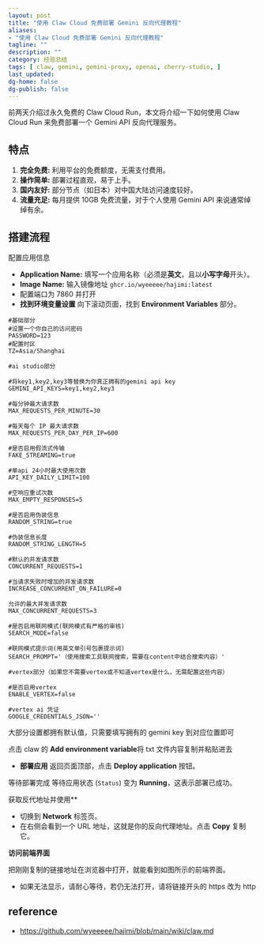 ```yaml
---
layout: post
title: "使用 Claw Cloud 免费部署 Gemini 反向代理教程"
aliases: 
- "使用 Claw Cloud 免费部署 Gemini 反向代理教程"
tagline: ""
description: ""
category: 经验总结
tags: [ claw, gemini, gemini-proxy, openai, cherry-studio, ]
last_updated:
dg-home: false
dg-publish: false
---
```


前两天介绍过永久免费的 Claw Cloud Run，本文将介绍一下如何使用 Claw Cloud Run 来免费部署一个 Gemini API 反向代理服务。

## 特点

1.  **完全免费:** 利用平台的免费额度，无需支付费用。
2.  **操作简单:** 部署过程直观，易于上手。
3.  **国内友好:** 部分节点（如日本）对中国大陆访问速度较好。
4.  **流量充足:** 每月提供 10GB 免费流量，对于个人使用 Gemini API 来说通常绰绰有余。

## 搭建流程

配置应用信息

- **Application Name:** 填写一个应用名称（必须是**英文**，且以**小写字母**开头）。
- **Image Name:** 输入镜像地址 `ghcr.io/wyeeeee/hajimi:latest`
- 配置端口为 7860 并打开
- **找到环境变量设置** 向下滚动页面，找到 **Environment Variables** 部分。

```
#基础部分
#设置一个你自己的访问密码
PASSWORD=123
#配置时区
TZ=Asia/Shanghai

#ai studio部分

#将key1,key2,key3等替换为你真正拥有的gemini api key
GEMINI_API_KEYS=key1,key2,key3

#每分钟最大请求数
MAX_REQUESTS_PER_MINUTE=30

#每天每个 IP 最大请求数
MAX_REQUESTS_PER_DAY_PER_IP=600

#是否启用假流式传输
FAKE_STREAMING=true

#单api 24小时最大使用次数
API_KEY_DAILY_LIMIT=100

#空响应重试次数
MAX_EMPTY_RESPONSES=5

#是否启用伪装信息
RANDOM_STRING=true

#伪装信息长度
RANDOM_STRING_LENGTH=5

#默认的并发请求数
CONCURRENT_REQUESTS=1

#当请求失败时增加的并发请求数
INCREASE_CONCURRENT_ON_FAILURE=0

允许的最大并发请求数
MAX_CONCURRENT_REQUESTS=3

#是否启用联网模式(联网模式有严格的审核)
SEARCH_MODE=false

#联网模式提示词(用英文单引号包裹提示词)
SEARCH_PROMPT='（使用搜索工具联网搜索，需要在content中结合搜索内容）'

#vertex部分（如果您不需要vertex或不知道vertex是什么，无需配置这些内容）

#是否启用vertex
ENABLE_VERTEX=false

#vertex ai 凭证
GOOGLE_CREDENTIALS_JSON=''
```

大部分设置都拥有默认值，只需要填写拥有的 gemini key 到对应位置即可

点击 claw 的 **Add environment variable**将 txt 文件内容复制并粘贴进去

- **部署应用** 返回页面顶部，点击 **Deploy application** 按钮。

等待部署完成 等待应用状态 (`Status`) 变为 **Running**，这表示部署已成功。

获取反代地址并使用\*\*

- 切换到 **Network** 标签页。
- 在右侧会看到一个 URL 地址，这就是你的反向代理地址。点击 **Copy** 复制它。

**访问前端界面**

把刚刚复制的链接地址在浏览器中打开，就能看到如图所示的前端界面。

- 如果无法显示，请耐心等待，若仍无法打开，请将链接开头的 https 改为 http

## reference

- <https://github.com/wyeeeee/hajimi/blob/main/wiki/claw.md>
